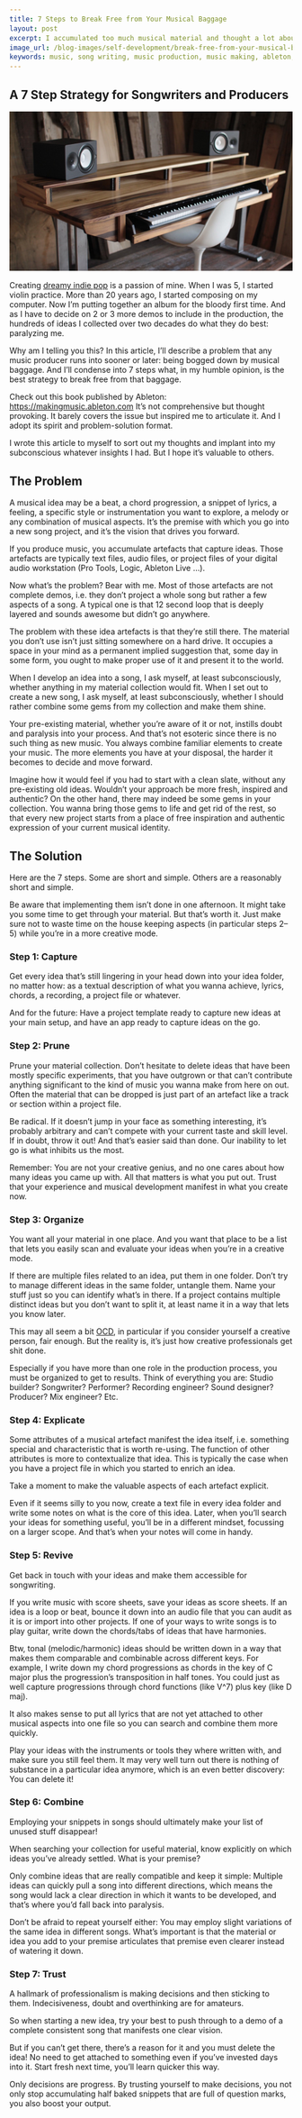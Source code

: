 ```yaml
---
title: 7 Steps to Break Free from Your Musical Baggage
layout: post
excerpt: I accumulated too much musical material and thought a lot about how to leverage it while staying inspired. My strategy applies to creative domains beyond music.
image_url: /blog-images/self-development/break-free-from-your-musical-baggage/audio-work-station.jpeg
keywords: music, song writing, music production, music making, ableton, ableton live, logic pro, apple logic pro, creativity, creative process, creative strategy, music producer, song writer, music composition, composer, music software, album, album production, music album, inspiration, ideas, task management
---
```


## A 7 Step Strategy for Songwriters and Producers

![poster image](/blog-images/self-development/break-free-from-your-musical-baggage/audio-work-station.jpeg)

Creating [dreamy indie pop](https://www.facebook.com/mellowtreemusic/) is a passion of mine. When I was 5, I started violin practice. More than 20 years ago, I started composing on my computer. Now I’m putting together an album for the bloody first time. And as I have to decide on 2 or 3 more demos to include in the production, the hundreds of ideas I collected over two decades do what they do best: paralyzing me.

Why am I telling you this? In this article, I’ll describe a problem that any music producer runs into sooner or later: being bogged down by musical baggage. And I’ll condense into 7 steps what, in my humble opinion, is the best strategy to break free from that baggage.

Check out this book published by Ableton: <https://makingmusic.ableton.com> It’s not comprehensive but thought provoking. It barely covers the issue but inspired me to articulate it. And I adopt its spirit and problem-solution format.

I wrote this article to myself to sort out my thoughts and implant into my subconscious whatever insights I had. But I hope it’s valuable to others.

## The Problem

A musical idea may be a beat, a chord progression, a snippet of lyrics, a feeling, a specific style or instrumentation you want to explore, a melody or any combination of musical aspects. It’s the premise with which you go into a new song project, and it’s the vision that drives you forward.

If you produce music, you accumulate artefacts that capture ideas. Those artefacts are typically text files, audio files, or project files of your digital audio workstation (Pro Tools, Logic, Ableton Live …).

Now what’s the problem? Bear with me. Most of those artefacts are not complete demos, i.e. they don’t project a whole song but rather a few aspects of a song. A typical one is that 12 second loop that is deeply layered and sounds awesome but didn’t go anywhere.

The problem with these idea artefacts is that they’re still there. The material you don’t use isn’t just sitting somewhere on a hard drive. It occupies a space in your mind as a permanent implied suggestion that, some day in some form, you ought to make proper use of it and present it to the world.

When I develop an idea into a song, I ask myself, at least subconsciously, whether anything in my material collection would fit. When I set out to create a new song, I ask myself, at least subconsciously, whether I should rather combine some gems from my collection and make them shine.

Your pre-existing material, whether you’re aware of it or not, instills doubt and paralysis into your process. And that’s not esoteric since there is no such thing as new music. You always combine familiar elements to create your music. The more elements you have at your disposal, the harder it becomes to decide and move forward.

Imagine how it would feel if you had to start with a clean slate, without any pre-existing old ideas. Wouldn’t your approach be more fresh, inspired and authentic? On the other hand, there may indeed be some gems in your collection. You wanna bring those gems to life and get rid of the rest, so that every new project starts from a place of free inspiration and authentic expression of your current musical identity.

## The Solution

Here are the 7 steps. Some are short and simple. Others are a reasonably short and simple.

Be aware that implementing them isn’t done in one afternoon. It might take you some time to get through your material. But that’s worth it. Just make sure not to waste time on the house keeping aspects (in particular steps 2–5) while you’re in a more creative mode.

### Step 1: Capture

Get every idea that’s still lingering in your head down into your idea folder, no matter how: as a textual description of what you wanna achieve, lyrics, chords, a recording, a project file or whatever.

And for the future: Have a project template ready to capture new ideas at your main setup, and have an app ready to capture ideas on the go.

### Step 2: Prune

Prune your material collection. Don’t hesitate to delete ideas that have been mostly specific experiments, that you have outgrown or that can’t contribute anything significant to the kind of music you wanna make from here on out. Often the material that can be dropped is just part of an artefact like a track or section within a project file.

Be radical. If it doesn’t jump in your face as something interesting, it’s probably arbitrary and can’t compete with your current taste and skill level. If in doubt, throw it out! And that’s easier said than done. Our inability to let go is what inhibits us the most.

Remember: You are not your creative genius, and no one cares about how many ideas you came up with. All that matters is what you put out. Trust that your experience and musical development manifest in what you create now.

### Step 3: Organize

You want all your material in one place. And you want that place to be a list that lets you easily scan and evaluate your ideas when you’re in a creative mode.

If there are multiple files related to an idea, put them in one folder. Don’t try to manage different ideas in the same folder, untangle them. Name your stuff just so you can identify what’s in there. If a project contains multiple distinct ideas but you don’t want to split it, at least name it in a way that lets you know later.

This may all seem a bit [OCD](https://en.wikipedia.org/wiki/Obsessive–compulsive_disorder), in particular if you consider yourself a creative person, fair enough. But the reality is, it’s just how creative professionals get shit done.

Especially if you have more than one role in the production process, you must be organized to get to results. Think of everything you are: Studio builder? Songwriter? Performer? Recording engineer? Sound designer? Producer? Mix engineer? Etc.

### Step 4: Explicate

Some attributes of a musical artefact manifest the idea itself, i.e. something special and characteristic that is worth re-using. The function of other attributes is more to contextualize that idea. This is typically the case when you have a project file in which you started to enrich an idea.

Take a moment to make the valuable aspects of each artefact explicit.

Even if it seems silly to you now, create a text file in every idea folder and write some notes on what is the core of this idea. Later, when you’ll search your ideas for something useful, you’ll be in a different mindset, focussing on a larger scope. And that’s when your notes will come in handy.

### Step 5: Revive

Get back in touch with your ideas and make them accessible for songwriting.

If you write music with score sheets, save your ideas as score sheets. If an idea is a loop or beat, bounce it down into an audio file that you can audit as it is or import into other projects. If one of your ways to write songs is to play guitar, write down the chords/tabs of ideas that have harmonies.

Btw, tonal (melodic/harmonic) ideas should be written down in a way that makes them comparable and combinable across different keys. For example, I write down my chord progressions as chords in the key of C major plus the progression’s transposition in half tones. You could just as well capture progressions through chord functions (like V^7) plus key (like D maj).

It also makes sense to put all lyrics that are not yet attached to other musical aspects into one file so you can search and combine them more quickly.

Play your ideas with the instruments or tools they where written with, and make sure you still feel them. It may very well turn out there is nothing of substance in a particular idea anymore, which is an even better discovery: You can delete it!

### Step 6: Combine

Employing your snippets in songs should ultimately make your list of unused stuff disappear!

When searching your collection for useful material, know explicitly on which ideas you’ve already settled. What is your premise?

Only combine ideas that are really compatible and keep it simple: Multiple ideas can quickly pull a song into different directions, which means the song would lack a clear direction in which it wants to be developed, and that’s where you’d fall back into paralysis.

Don’t be afraid to repeat yourself either: You may employ slight variations of the same idea in different songs. What’s important is that the material or idea you add to your premise articulates that premise even clearer instead of watering it down.

### Step 7: Trust

A hallmark of professionalism is making decisions and then sticking to them. Indecisiveness, doubt and overthinking are for amateurs.

So when starting a new idea, try your best to push through to a demo of a complete consistent song that manifests one clear vision.

But if you can’t get there, there’s a reason for it and you must delete the idea! No need to get attached to something even if you’ve invested days into it. Start fresh next time, you’ll learn quicker this way.

Only decisions are progress. By trusting yourself to make decisions, you not only stop accumulating half baked snippets that are full of question marks, you also boost your output.

